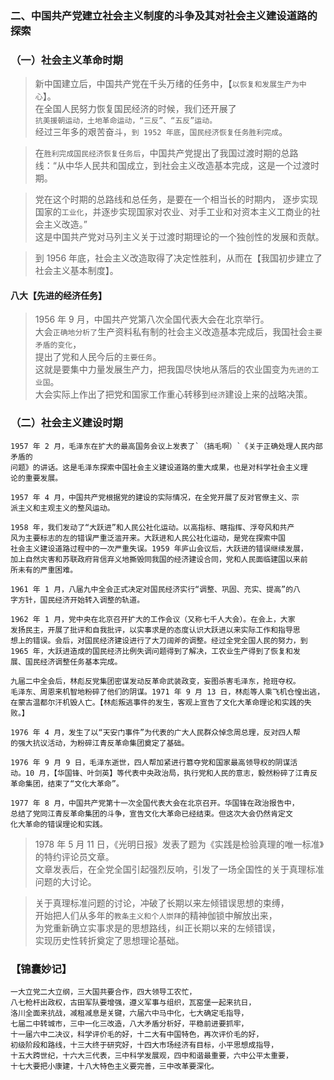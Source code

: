### 二、中国共产党建立社会主义制度的斗争及其对社会主义建设道路的探索

### （一）社会主义革命时期
>   新中国建立后，中国共产党在千头万绪的任务中，【`以恢复和发展生产为中心`】。    
在全国人民努力恢复国民经济的时候，我们还开展了    
`抗美援朝运动，土地革命运动，“三反”、“五反”运动。`    
经过三年多的艰苦奋斗，`到 1952 年底`，`国民经济恢复任务胜利完成`。    
    
>   在`胜利完成国民经济恢复任务后`，中国共产党提出了我国过渡时期的总路线：“从中华人民共和国成立，到社会主义改造基本完成，这是一个过渡时期。 

>   党在这个时期的总路线和总任务，是要在一个相当长的时期内，
逐步实现国家的`工业化`，并逐步实现国家对农业、对手工业和对资本主义工商业的社会主义改造。”     
    这是中国共产党对马列主义关于过渡时期理论的一个独创性的发展和贡献。  
    
>   到 1956 年底，社会主义改造取得了决定性胜利，从而在【我国初步建立了社会主义基本制度】。


#### 八大【先进的经济任务】
>   1956 年 9 月，中国共产党第八次全国代表大会在北京举行。  
大会`正确地分析了`生产资料私有制的社会主义改造基本完成后，我国社会`主要矛盾的变化`，  
提出了党和人民今后的`主要任务`。  
这就是要集中力量发展生产力，把我国尽快地从落后的农业国变为``先进的工业国``。  
大会实际上作出了把党和国家工作重心转移到``经济``建设上来的战略决策。  

### （二）社会主义建设时期
    1957 年 2 月，毛泽东在扩大的最高国务会议上发表了`（搞毛啊）`《关于正确处理人民内部矛盾的
    问题》的讲话。这是毛泽东探索中国社会主义建设道路的重大成果，也是对科学社会主义理
    论的重要发展。
    
    1957 年 4 月，中国共产党根据党的建设的实际情况，在全党开展了反对官僚主义、宗
    派主义和主观主义的整风运动。
    
    1958 年，我们发动了“大跃进”和人民公社化运动。以高指标、瞎指挥、浮夸风和共产
    风为主要标志的左的错误严重泛滥开来。大跃进和人民公社化运动，是党在探索中国
    社会主义建设道路过程中的一次严重失误。1959 年庐山会议后，大跃进的错误继续发展，
    加上自然灾害和苏联政府背信弃义地撕毁同我国的经济建设合同，党和人民面临建国以来前
    所未有的严重困难。
    
    1961 年 1 月，八届九中全会正式决定对国民经济实行“调整、巩固、充实、提高”的八
    字方针，国民经济开始转入调整的轨道。

    1962 年 1 月，党中央在北京召开扩大的工作会议（又称七千人大会）。在会上，大家
    发扬民主，开展了批评和自我批评，以实事求是的态度认识大跃进以来实际工作和指导思
    想上的错误。会后，对国民经济建设进行了大刀阔斧的调整。经过全党全国人民的努力，到
    1965 年，大跃进造成的国民经济比例失调问题得到了解决，工农业生产得到了恢复和发
    展、国民经济调整任务基本完成。
    
    九届二中全会后，林彪反党集团密谋发动反革命武装政变，妄图杀害毛泽东，抢班夺权。
    毛泽东、周恩来机智地粉碎了他们的阴谋。1971 年 9 月 13 日，林彪等人乘飞机仓惶出逃，
    在蒙古温都尔汗机毁人亡。【林彪叛逃事件的发生，客观上宣告了文化大革命理论和实践的失败。】
    
    1976 年 4 月，发生了以“天安门事件”为代表的广大人民群众悼念周总理，反对四人帮
    的强大抗议活动，为粉碎江青反革命集团奠定了基础。
    
    1976 年 9 月 9 日，毛泽东逝世，四人帮加紧进行篡夺党和国家最高领导权的阴谋活
    动。10 月，【华国锋、叶剑英】等代表中央政治局，执行党和人民的意志，毅然粉碎了江青反
    革命集团，结束了“文化大革命”。
    
    1977 年 8 月，中国共产党第十一次全国代表大会在北京召开。华国锋在政治报告中，
    总结了党同江青反革命集团的斗争，宣告文化大革命已经结束。但这次大会仍然肯定文
    化大革命的错误理论和实践。
    
>   1978 年 5 月 11 日，《光明日报》发表了题为《实践是检验真理的唯一标准》的特约评论员文章。   
文章发表后，在全党全国引起强烈反响，引发了一场全国性的关于真理标准问题的大讨论。

>   关于真理标准问题的讨论，冲破了长期以来左倾错误思想的束缚，    
开始把人们从多年的`教条主义和个人崇拜`的精神伽锁中解放出来，    
为党重新确立实事求是的思想路线，纠正长期以来的左倾错误，    
实现历史性转折奠定了思想理论基础。    

### 【锦囊妙记】
    一大立党二大立纲，三大国共要合作，四大领导工农忙，
    八七枪杆出政权，古田军队要增强，遵义军事与组织，瓦窑堡一起来抗日，
    洛川全面来抗战，减租减息是关键，六届六中马中化，七大确定毛指导，
    七届二中转城市，三中一化三改造，八大矛盾分析好，平稳前进要抓牢，
    十一届六中二决议，科学评价毛的好，十二大有中国特色，再次评价毛的好，
    初级阶段和路线，十三大终于研究好，十四大市场经济有目标，小平思想成指导，
    十五大跨世纪，十六大三代表，三中科学发展观，四中和谐最重要，六中公平太重要，
    十七大要把小康建，十八大特色主义要完善，三中改革要深化。

